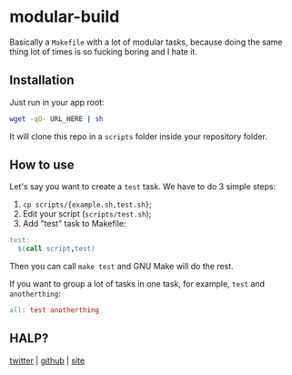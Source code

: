 # modular-build

Basically a `Makefile` with a lot of modular tasks, because doing the same
thing lot of times is so fucking boring and I hate it.

## Installation

Just run in your app root:

```sh
wget -qO- URL_HERE | sh
```

It will clone this repo in a `scripts` folder inside your repository folder.

## How to use

Let's say you want to create a `test` task. We have to do 3 simple steps:

1. `cp scripts/{example.sh,test.sh}`;
1. Edit your script (`scripts/test.sh`);
1. Add "test" task to Makefile:

```Makefile
test:
  $(call script,test)
```

Then you can call `make test` and GNU Make will do the rest.

If you want to group a lot of tasks in one task, for example, `test` and
`anotherthing`:

```Makefile
all: test anotherthing
```

## HALP?

[twitter](http://twitter.com/caarlos0) |
[github](http://github.com/caarlos0) |
[site](http://carlosbecker.com)

